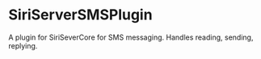 SiriServerSMSPlugin
===================

A plugin for SiriSeverCore for SMS messaging. Handles reading, sending, replying.